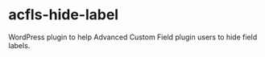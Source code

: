 # acfls-hide-label
WordPress plugin to help Advanced Custom Field plugin users to hide field labels.
